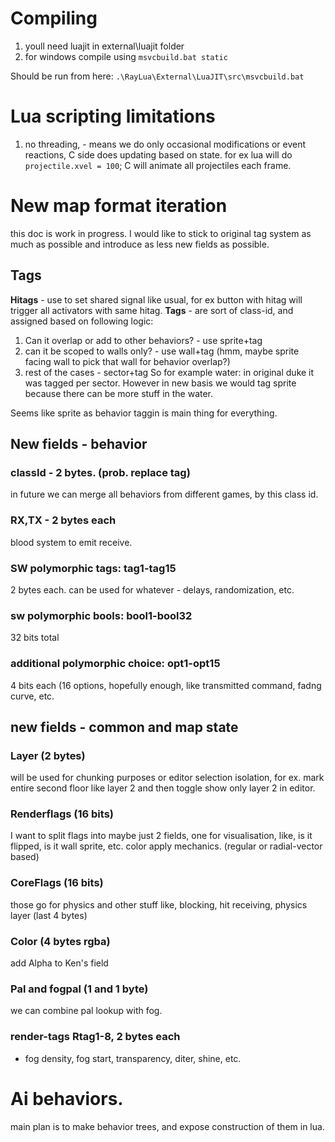 # Compiling
1. youll need luajit in external\luajit folder
2. for windows compile using `msvcbuild.bat static`

Should be run from here: `.\RayLua\External\LuaJIT\src\msvcbuild.bat`

# Lua scripting limitations
1. no threading, - means we do only occasional modifications or event reactions, C side does updating based on state.
for ex lua will do `projectile.xvel = 100`; C will animate all projectiles each frame.



# New map format iteration
this doc is work in progress. I would like to stick to original tag system as much as possible and introduce as less new fields as possible.
## Tags
**Hitags** - use to set shared signal like usual, for ex button with hitag will trigger all activators with same hitag.
**Tags** - are sort of class-id, and assigned based on following logic:
1. Can it overlap or add to other behaviors? - use sprite+tag
2. can it be scoped to walls only? - use wall+tag (hmm, maybe sprite facing wall to pick that wall for behavior overlap?)
3. rest of the cases - sector+tag
So for example water:
in original duke it was tagged per sector.
However in new basis we would tag sprite because there can be more stuff in the water.

Seems like sprite as behavior taggin is main thing for everything.

## New fields - behavior
### classId - 2 bytes. (prob. replace tag)
in future we can merge all behaviors from different games, by this class id.
### RX,TX - 2 bytes each
blood system to emit receive.
### SW polymorphic tags: tag1-tag15
2 bytes each.
can be used for whatever - delays, randomization, etc.
### sw polymorphic bools: bool1-bool32
32 bits total
### additional polymorphic choice: opt1-opt15 
4 bits each (16 options, hopefully enough, like transmitted command, fadng curve, etc.
## new fields - common and map state
### Layer (2 bytes)
will be used for chunking purposes or editor selection isolation, for ex. mark entire second floor like layer 2 and then toggle show only layer 2 in editor.
### Renderflags (16 bits)
I want to split flags into maybe just 2 fields, one for visualisation, like, is it flipped, is it wall sprite, etc.
color apply mechanics. (regular or radial-vector based)
### CoreFlags (16 bits)
those go for physics and other stuff like, blocking, hit receiving, physics layer (last 4 bytes)
### Color (4 bytes rgba)
add Alpha to Ken's field
### Pal and fogpal (1 and 1 byte)
we can combine pal lookup with fog.
### render-tags Rtag1-8, 2 bytes each
- fog density, fog start, transparency, diter, shine, etc. 
# Ai behaviors.
main plan is to make behavior trees, and expose construction of them in lua.
